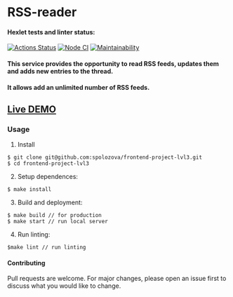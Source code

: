 # RSS-reader
#### Hexlet tests and linter status:
[![Actions Status](https://github.com/spolozova/frontend-project-lvl3/workflows/hexlet-check/badge.svg)](https://github.com/spolozova/frontend-project-lvl3/actions)
[![Node CI](https://github.com/spolozova/frontend-project-lvl3/actions/workflows/node.js.yml/badge.svg)](https://github.com/spolozova/frontend-project-lvl3/actions/workflows/node.js.yml)
[![Maintainability](https://api.codeclimate.com/v1/badges/56a102737cd620e09214/maintainability)](https://codeclimate.com/github/spolozova/frontend-project-lvl31/maintainability)

#### This service provides the opportunity to read RSS feeds, updates them and adds new entries to the thread.
#### It allows add an unlimited number of RSS feeds.
## [Live DEMO](https://frontend-project-lvl3-eight-orcin.vercel.app/)

### Usage
1. Install
```
$ git clone git@github.com:spolozova/frontend-project-lvl3.git
$ cd frontend-project-lvl3
```
2. Setup dependences: 
```
$ make install
```
3. Build and deployment:
```
$ make build // for production
$ make start // run local server
```
4. Run linting:
```
$make lint // run linting
```
#### Contributing
Pull requests are welcome. For major changes, please open an issue first to discuss what you would like to change.
